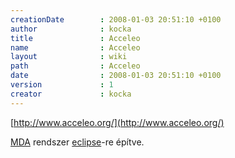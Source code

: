 ```yaml
---
creationDate        : 2008-01-03 20:51:10 +0100 
author              : kocka 
title               : Acceleo 
name                : Acceleo 
layout              : wiki 
path                : Acceleo 
date                : 2008-01-03 20:51:10 +0100 
version             : 1 
creator             : kocka 
---
```

[http://www.acceleo.org/](http://www.acceleo.org/)

[MDA](MDA.html) rendszer [eclipse](Eclipse.html)-re építve.
